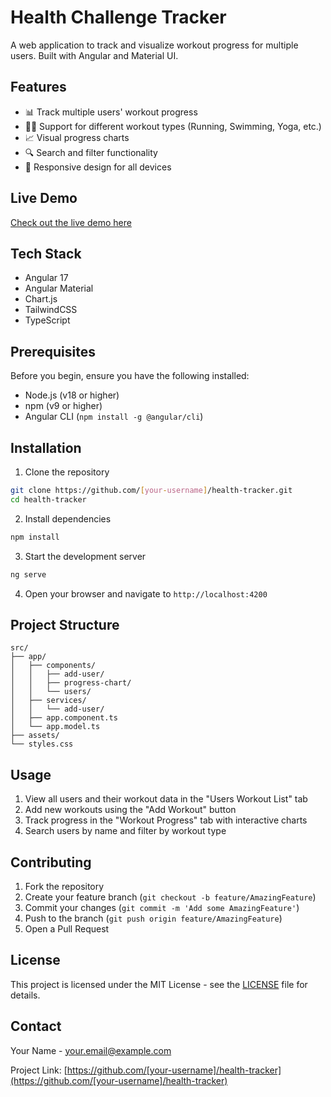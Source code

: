 # Health Challenge Tracker

A web application to track and visualize workout progress for multiple users. Built with Angular and Material UI.

## Features

- 📊 Track multiple users' workout progress
- 🏃‍♂️ Support for different workout types (Running, Swimming, Yoga, etc.)
- 📈 Visual progress charts
- 🔍 Search and filter functionality
- 📱 Responsive design for all devices

## Live Demo

[Check out the live demo here](https://health-tracker-demo.netlify.app)

## Tech Stack

- Angular 17
- Angular Material
- Chart.js
- TailwindCSS
- TypeScript

## Prerequisites

Before you begin, ensure you have the following installed:
- Node.js (v18 or higher)
- npm (v9 or higher)
- Angular CLI (`npm install -g @angular/cli`)

## Installation

1. Clone the repository
```bash
git clone https://github.com/[your-username]/health-tracker.git
cd health-tracker
```

2. Install dependencies
```bash
npm install
```

3. Start the development server
```bash
ng serve
```

4. Open your browser and navigate to `http://localhost:4200`

## Project Structure

```
src/
├── app/
│   ├── components/
│   │   ├── add-user/
│   │   ├── progress-chart/
│   │   └── users/
│   ├── services/
│   │   └── add-user/
│   ├── app.component.ts
│   └── app.model.ts
├── assets/
└── styles.css
```

## Usage

1. View all users and their workout data in the "Users Workout List" tab
2. Add new workouts using the "Add Workout" button
3. Track progress in the "Workout Progress" tab with interactive charts
4. Search users by name and filter by workout type

## Contributing

1. Fork the repository
2. Create your feature branch (`git checkout -b feature/AmazingFeature`)
3. Commit your changes (`git commit -m 'Add some AmazingFeature'`)
4. Push to the branch (`git push origin feature/AmazingFeature`)
5. Open a Pull Request

## License

This project is licensed under the MIT License - see the [LICENSE](LICENSE) file for details.

## Contact

Your Name - [your.email@example.com](mailto:your.email@example.com)

Project Link: [https://github.com/[your-username]/health-tracker](https://github.com/[your-username]/health-tracker)

